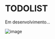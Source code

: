 # TODOLIST

Em desenvolvimento...

![image](https://github.com/user-attachments/assets/b7f578ca-5aab-4d39-93be-a759290a67e6)

